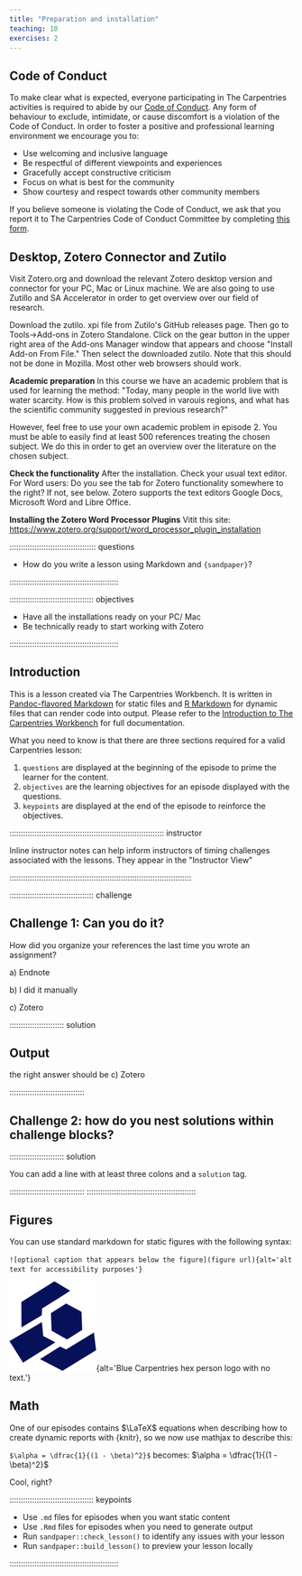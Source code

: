 ```yaml
---
title: "Preparation and installation"
teaching: 10
exercises: 2
---
```

## Code of Conduct

To make clear what is expected, 
everyone participating in The Carpentries activities is required to abide by our 
[Code of Conduct](../CODE_OF_CONDUCT.md). 
Any form of behaviour to exclude, intimidate, 
or cause discomfort is a violation of the Code of Conduct. 
In order to foster a positive and professional learning environment we encourage you to:  

* Use welcoming and inclusive language
* Be respectful of different viewpoints and experiences
* Gracefully accept constructive criticism
* Focus on what is best for the community
* Show courtesy and respect towards other community members

If you believe someone is violating the Code of Conduct,
we ask that you report it to The Carpentries Code of Conduct Committee 
by completing [this form](https://goo.gl/forms/KoUfO53Za3apOuOK2).

## Desktop, Zotero Connector and Zutilo
Visit Zotero.org and download the relevant Zotero desktop version and connector for your PC, Mac or Linux machine. We are also going to use Zutillo and SA Accelerator in order to get overview over our field of research.

Download the zutilo. xpi file from Zutilo's GitHub releases page. Then go to Tools->Add-ons in Zotero Standalone. Click on the gear button in the upper right area of the Add-ons Manager window that appears and choose "Install Add-on From File." Then select the downloaded zutilo. Note that this should not be done in Mozilla. Most other web browsers should work.

**Academic preparation**
In this course we have an academic problem that is used for learning the method: 
"Today, many people in the world live with water scarcity. How is this problem solved in varouis regions, and what has the scientific community suggested in previous research?"

However, feel free to use your own academic problem in episode 2. You must be able to easily find at least 500 references treating the chosen subject. We do this in order to get an overview over the literature on the chosen subject.

**Check the functionality**
After the installation. Check your usual text editor. For Word users: Do you see the tab for Zotero functionality somewhere to the right? If not, see below. Zotero supports the text editors Google Docs, Microsoft Word and Libre Office.

**Installing the Zotero Word Processor Plugins**
Vitit this site: https://www.zotero.org/support/word_processor_plugin_installation

:::::::::::::::::::::::::::::::::::::: questions

- How do you write a lesson using Markdown and `{sandpaper}`?

::::::::::::::::::::::::::::::::::::::::::::::::

::::::::::::::::::::::::::::::::::::: objectives

- Have all the installations ready on your PC/ Mac
- Be technically ready to start working with Zotero

::::::::::::::::::::::::::::::::::::::::::::::::

## Introduction

This is a lesson created via The Carpentries Workbench. It is written in
[Pandoc-flavored Markdown](https://pandoc.org/MANUAL.txt) for static files and
[R Markdown][r-markdown] for dynamic files that can render code into output. 
Please refer to the [Introduction to The Carpentries 
Workbench](https://carpentries.github.io/sandpaper-docs/) for full documentation.

What you need to know is that there are three sections required for a valid
Carpentries lesson:

 1. `questions` are displayed at the beginning of the episode to prime the
    learner for the content.
 2. `objectives` are the learning objectives for an episode displayed with
    the questions.
 3. `keypoints` are displayed at the end of the episode to reinforce the
    objectives.

:::::::::::::::::::::::::::::::::::::::::::::::::::::::::::::::::::: instructor

Inline instructor notes can help inform instructors of timing challenges
associated with the lessons. They appear in the "Instructor View"

::::::::::::::::::::::::::::::::::::::::::::::::::::::::::::::::::::::::::::::::

::::::::::::::::::::::::::::::::::::: challenge 

## Challenge 1: Can you do it?



How did you organize your references the last time you wrote an assignment?

a) Endnote

b) I did it manually

c) Zotero

:::::::::::::::::::::::: solution 

## Output
 
the right answer should be c) Zotero

:::::::::::::::::::::::::::::::::


## Challenge 2: how do you nest solutions within challenge blocks?

:::::::::::::::::::::::: solution 

You can add a line with at least three colons and a `solution` tag.

:::::::::::::::::::::::::::::::::
::::::::::::::::::::::::::::::::::::::::::::::::

## Figures

You can use standard markdown for static figures with the following syntax:

`![optional caption that appears below the figure](figure url){alt='alt text for
accessibility purposes'}`

![You belong in The Carpentries!](https://raw.githubusercontent.com/carpentries/logo/master/Badge_Carpentries.svg){alt='Blue Carpentries hex person logo with no text.'}

## Math

One of our episodes contains $\LaTeX$ equations when describing how to create
dynamic reports with {knitr}, so we now use mathjax to describe this:

`$\alpha = \dfrac{1}{(1 - \beta)^2}$` becomes: $\alpha = \dfrac{1}{(1 - \beta)^2}$

Cool, right?

::::::::::::::::::::::::::::::::::::: keypoints 

- Use `.md` files for episodes when you want static content
- Use `.Rmd` files for episodes when you need to generate output
- Run `sandpaper::check_lesson()` to identify any issues with your lesson
- Run `sandpaper::build_lesson()` to preview your lesson locally

::::::::::::::::::::::::::::::::::::::::::::::::

[r-markdown]: https://rmarkdown.rstudio.com/
